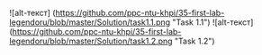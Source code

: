 ![alt-текст] (https://github.com/ppc-ntu-khpi/35-first-lab-legendoru/blob/master/Solution/task1.1.png "Task 1.1")
![alt-текст] (https://github.com/ppc-ntu-khpi/35-first-lab-legendoru/blob/master/Solution/task1.2.png "Task 1.2")
